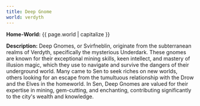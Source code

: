 ```yaml
---
title: Deep Gnome
world: verdyth
---
```


**Home-World:** {{ page.world | capitalize }}

**Description:** Deep Gnomes, or Svirfneblin, originate from the subterranean realms of Verdyth, specifically the mysterious Underdark. These gnomes are known for their exceptional mining skills, keen intellect, and mastery of illusion magic, which they use to navigate and survive the dangers of their underground world. Many came to Sen to seek riches on new worlds, others looking for an escape from the tumultuous relationship with the Drow and the Elves in the homeworld. In Sen, Deep Gnomes are valued for their expertise in mining, gem-cutting, and enchanting, contributing significantly to the city's wealth and knowledge.

<!--more-->

